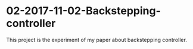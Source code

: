 # 02-2017-11-02-Backstepping-controller
This project is the experiment of my paper about backstepping controller.
